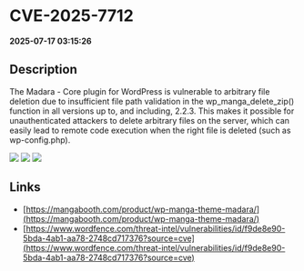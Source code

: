 # CVE-2025-7712

**2025-07-17 03:15:26**

## Description
The Madara - Core plugin for WordPress is vulnerable to arbitrary file deletion due to insufficient file path validation in the wp_manga_delete_zip() function in all versions up to, and including, 2.2.3. This makes it possible for unauthenticated attackers to delete arbitrary files on the server, which can easily lead to remote code execution when the right file is deleted (such as wp-config.php).

![](https://img.shields.io/static/v1?label=Score&message=9.1&color=red)
![](https://img.shields.io/static/v1?label=Severity&message=CRITICAL&color=red)
![](https://img.shields.io/static/v1?label=CWE&message=Traversal&color=green)

## Links
- [https://mangabooth.com/product/wp-manga-theme-madara/](https://mangabooth.com/product/wp-manga-theme-madara/)
- [https://www.wordfence.com/threat-intel/vulnerabilities/id/f9de8e90-5bda-4ab1-aa78-2748cd717376?source=cve](https://www.wordfence.com/threat-intel/vulnerabilities/id/f9de8e90-5bda-4ab1-aa78-2748cd717376?source=cve)
